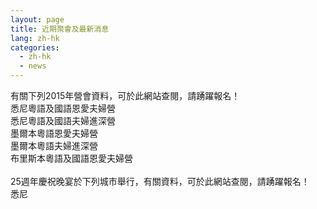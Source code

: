 ```yaml
---
layout: page
title: 近期聚會及最新消息
lang: zh-hk
categories: 
  - zh-hk
  - news
--- 
```

有關下列2015年營會資料，可於此網站查閱，請踴躍報名！<br>
悉尼粵語及國語恩愛夫婦營<br>
悉尼粵語及國語夫婦進深營<br>
墨爾本粵語恩愛夫婦營<br>
墨爾本粵語夫婦進深營<br>
布里斯本粵語及國語恩愛夫婦營<br>
<br>
25週年慶祝晚宴於下列城市舉行，有關資料，可於此網站查閱，請踴躍報名！<br>
悉尼 

